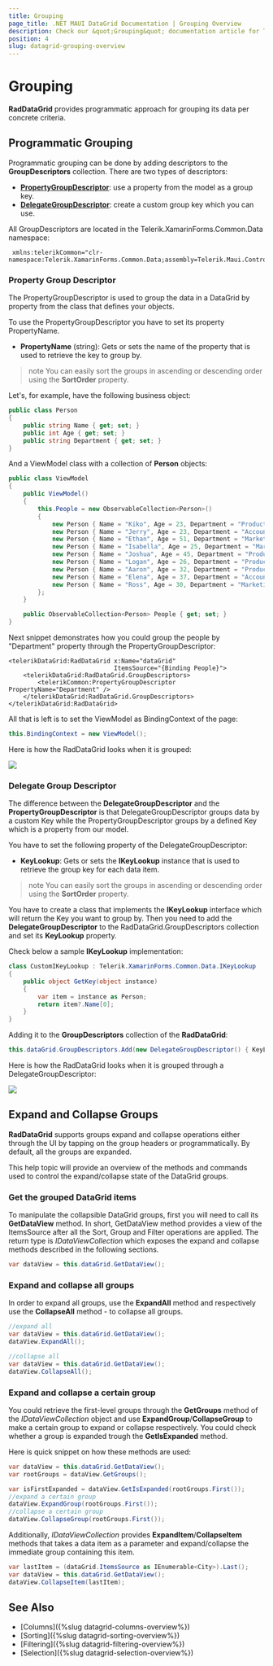 ```yaml
---
title: Grouping
page_title: .NET MAUI DataGrid Documentation | Grouping Overview
description: Check our &quot;Grouping&quot; documentation article for Telerik DataGrid for .NET MAUI control.
position: 4
slug: datagrid-grouping-overview
---
```


# Grouping

**RadDataGrid** provides programmatic approach for grouping its data per concrete criteria. 

## Programmatic Grouping

Programmatic grouping can be done by adding descriptors to the **GroupDescriptors** collection. There are two types of descriptors:

* [**PropertyGroupDescriptor**](#property-group-descriptor): use a property from the model as a group key.
* [**DelegateGroupDescriptor**](#delegate-group-descriptor): create a custom group key which you can use.

All GroupDescriptors are located in the Telerik.XamarinForms.Common.Data namespace:

```XAML
 xmlns:telerikCommon="clr-namespace:Telerik.XamarinForms.Common.Data;assembly=Telerik.Maui.Controls.Compatibility"
```

### Property Group Descriptor

The PropertyGroupDescriptor is used to group the data in a DataGrid by property from the class that defines your objects.

To use the PropertyGroupDescriptor you have to set its property PropertyName.

* **PropertyName** (string): Gets or sets the name of the property that is used to retrieve the key to group by.

>note You can easily sort the groups in ascending or descending order using the **SortOrder** property.

Let's, for example, have the following business object:

```C#
public class Person
{
    public string Name { get; set; }
    public int Age { get; set; }
    public string Department { get; set; }
}
```

And a ViewModel class with a collection of **Person** objects:

```C#
public class ViewModel
{
    public ViewModel()
    {
        this.People = new ObservableCollection<Person>()
        {
            new Person { Name = "Kiko", Age = 23, Department = "Production" },
            new Person { Name = "Jerry", Age = 23, Department = "Accounting and Finance"},
            new Person { Name = "Ethan", Age = 51, Department = "Marketing" },
            new Person { Name = "Isabella", Age = 25, Department = "Marketing" },
            new Person { Name = "Joshua", Age = 45, Department = "Production" },
            new Person { Name = "Logan", Age = 26, Department = "Production"},
            new Person { Name = "Aaron", Age = 32, Department = "Production" },
            new Person { Name = "Elena", Age = 37, Department = "Accounting and Finance"},
            new Person { Name = "Ross", Age = 30, Department = "Marketing" },
        };
    }

    public ObservableCollection<Person> People { get; set; }
}
```

Next snippet demonstrates how you could group the people by "Department" property through the PropertyGroupDescriptor:

```XAML
<telerikDataGrid:RadDataGrid x:Name="dataGrid"
							 ItemsSource="{Binding People}">
	<telerikDataGrid:RadDataGrid.GroupDescriptors>
		<telerikCommon:PropertyGroupDescriptor PropertyName="Department" />
	</telerikDataGrid:RadDataGrid.GroupDescriptors>
</telerikDataGrid:RadDataGrid>
```

All that is left is to set the ViewModel as BindingContext of the page:

```C#
this.BindingContext = new ViewModel();
```

Here is how the RadDataGrid looks when it is grouped:

![](images/datagrid_grouping.png)

### Delegate Group Descriptor

The difference between the **DelegateGroupDescriptor** and the **PropertyGroupDescriptor** is that DelegateGroupDescriptor groups data by a custom Key while the PropertyGroupDescriptor groups by a defined Key which is a property from our model.

You have to set the following property of the DelegateGroupDescriptor:

 * **KeyLookup**: Gets or sets the **IKeyLookup** instance that is used to retrieve the group key for each data item.

>note You can easily sort the groups in ascending or descending order using the **SortOrder** property.

You have to create a class that implements the **IKeyLookup** interface which will return the Key you want to group by. Then you need to add the **DelegateGroupDescriptor** to the RadDataGrid.GroupDescriptors collection and set its **KeyLookup** property.

Check below a sample **IKeyLookup** implementation:

```C#
class CustomIKeyLookup : Telerik.XamarinForms.Common.Data.IKeyLookup
{
    public object GetKey(object instance)
    {
        var item = instance as Person;
        return item?.Name[0];
    }
}
```

Adding it to the **GroupDescriptors** collection of the **RadDataGrid**:

```C#
this.dataGrid.GroupDescriptors.Add(new DelegateGroupDescriptor() { KeyLookup = new CustomIKeyLookup() });
```

Here is how the RadDataGrid looks when it is grouped through a DelegateGroupDescriptor:

![](images/datagrid_grouping_delegategroup.png)

## Expand and Collapse Groups

**RadDataGrid** supports groups expand and collapse operations either through the UI by tapping on the group headers or programmatically. By default, all the groups are expanded.

This help topic will provide an overview of the methods and commands used to control the expand/collapse state of the DataGrid groups.

### Get the grouped DataGrid items

To manipulate the collapsible DataGrid groups, first you will need to call its **GetDataView** method. In short, GetDataView method provides a view of the ItemsSource after all the Sort, Group and Filter operations are applied.  The return type is *IDataViewCollection* which exposes the expand and collapse methods described in the following sections.

```C#
var dataView = this.dataGrid.GetDataView();
```

### Expand and collapse all groups 

In order to expand all groups, use the **ExpandAll** method and respectively use the **CollapseAll** method - to collapse all groups.

```C#
//expand all
var dataView = this.dataGrid.GetDataView();
dataView.ExpandAll();

//collapse all
var dataView = this.dataGrid.GetDataView();
dataView.CollapseAll();
```

### Expand and collapse a certain group

You could retrieve the first-level groups through the **GetGroups** method of the *IDataViewCollection* object and use **ExpandGroup**/**CollapseGroup** to make a certain group to expand or collapse respectively. You could check whether a group is expanded trough the **GetIsExpanded** method.

Here is quick snippet on how these methods are used:

```C# 
var dataView = this.dataGrid.GetDataView();
var rootGroups = dataView.GetGroups();

var isFirstExpanded = dataView.GetIsExpanded(rootGroups.First());
//expand a certain group
dataView.ExpandGroup(rootGroups.First());
//collapse a certain group
dataView.CollapseGroup(rootGroups.First());
```

Additionally, *IDataViewCollection* provides **ExpandItem**/**CollapseItem** methods that takes a data item as a parameter and expand/collapse the immediate group containing this item.	

```C#
var lastItem = (dataGrid.ItemsSource as IEnumerable<City>).Last();
var dataView = this.dataGrid.GetDataView();
dataView.CollapseItem(lastItem);
```

## See Also

- [Columns]({%slug datagrid-columns-overview%})
- [Sorting]({%slug datagrid-sorting-overview%})
- [Filtering]({%slug datagrid-filtering-overview%})
- [Selection]({%slug datagrid-selection-overview%})
